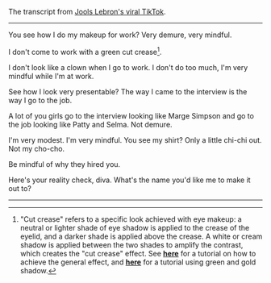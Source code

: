 The transcript from [Jools Lebron's viral TikTok](https://www.tiktok.com/@joolieannie/video/7399736793119247662).

---

You see how I do my makeup for work?
Very demure, very mindful.

I don't come to work with a green cut crease[^1].

I don't look like a clown when I go to work.
I don't do too much, I'm very mindful while I'm at work.

See how I look very presentable?
The way I came to the interview is the way I go to the job.

A lot of you girls go to the interview looking like Marge Simpson and go to the job looking like Patty and Selma.
Not demure.

I'm very modest. I'm very mindful. 
You see my shirt?
Only a little chi-chi out. Not my cho-cho.

Be mindful of why they hired you. 

Here's your reality check, diva.
What's the name you'd like me to make it out to?

---

[^1]: "Cut crease" refers to a specific look achieved with eye makeup: a neutral or lighter shade of eye shadow is applied to the crease of the eyelid, and a darker shade is applied above the crease. A white or cream shadow is applied between the two shades to amplify the contrast, which creates the "cut crease" effect.
  See [**here**](https://www.maybelline.com/makeup-tips/eye/eyeshadow-makeup-tutorials/cut-crease-eyeshadow-tutorial) for a tutorial on how to achieve the general effect, and [**here**](https://www.instagram.com/p/C3k7zfVJ8JU) for a tutorial using green and gold shadow.
